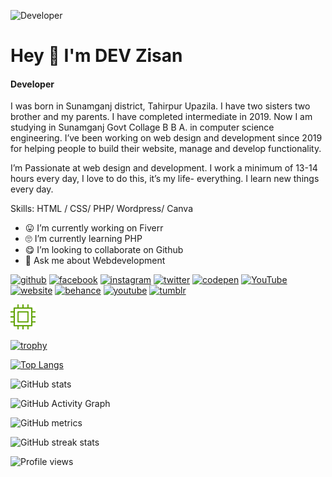 ![Developer](https://64.media.tumblr.com/47362f8ef2d85f03f8657214f929f509/704de1bcdcec72d8-c2/s2048x3072/8a11f3032b71aa073e84c78cc861ca480a111c87.png)
# Hey 🙋 I'm DEV Zisan 
#### Developer


I was born in Sunamganj district, Tahirpur Upazila. I have two sisters two brother and  my parents. I have completed intermediate in 2019. Now I am studying in Sunamganj Govt Collage B B A. in computer science engineering. I’ve been working on web design and development since 2019 for helping people to build their website, manage and develop functionality.

I’m Passionate at web design and development. I work a minimum of 13-14 hours every day, I love to do this, it’s my life- everything. I learn new things every day.

Skills: HTML / CSS/ PHP/ Wordpress/ Canva

- 😛 I’m currently working on Fiverr 
- 🙄 I’m currently learning PHP 
- 😋 I’m looking to collaborate on Github 
- 💬 Ask me about Webdevelopment 


[<img src='https://cdn.jsdelivr.net/npm/simple-icons@3.0.1/icons/github.svg' alt='github' color= 'red' height='30'>](https://github.com/DEV-Zisan)  [<img src='https://cdn.jsdelivr.net/npm/simple-icons@3.0.1/icons/facebook.svg' alt='facebook' height='30'>](https://www.facebook.com/devzisan)  [<img src='https://cdn.jsdelivr.net/npm/simple-icons@3.0.1/icons/instagram.svg' alt='instagram' height='30'>](https://www.instagram.com/devzisan/)  [<img src='https://cdn.jsdelivr.net/npm/simple-icons@3.0.1/icons/twitter.svg' alt='twitter' height='30'>](https://twitter.com/devzisan)  [<img src='https://cdn.jsdelivr.net/npm/simple-icons@3.0.1/icons/codepen.svg' alt='codepen' height='30'>](https://codepen.io/devzisan)  [<img src='https://cdn.jsdelivr.net/npm/simple-icons@3.0.1/icons/youtube.svg' alt='YouTube' height='30'>](https://www.youtube.com/channel/devzisan)  [<img src='https://cdn.jsdelivr.net/npm/simple-icons@3.0.1/icons/icloud.svg' alt='website' height='30'>](https://developerzisan.com)  [<img src='https://cdn.jsdelivr.net/npm/simple-icons@3.0.1/icons/behance.svg' alt='behance' height='30'>](https://www.behance.net/devzisan121)  [<img src='https://cdn.jsdelivr.net/npm/simple-icons@3.0.1/icons/youtube.svg' alt='youtube' height='30'>](https://www.youtube.com/channel/UC_O78JPUHyTTJKDX0lf6IvQ)  [<img src='https://cdn.jsdelivr.net/npm/simple-icons@3.0.1/icons/tumblr.svg' alt='tumblr' height='30'>](https://devzisan121.tumblr.com/)  

<a href='https://docs.github.com/en/developers'><img src='https://raw.githubusercontent.com/acervenky/animated-github-badges/master/assets/devbadge.gif' width='40' height='40'></a> 

[![trophy](https://github-profile-trophy.vercel.app/?username=DEV-Zisan)](https://github.com/ryo-ma/github-profile-trophy)

[![Top Langs](https://github-readme-stats.vercel.app/api/top-langs/?username=DEV-Zisan)](https://github.com/anuraghazra/github-readme-stats)

![GitHub stats](https://github-readme-stats.vercel.app/api?username=DEV-Zisan&show_icons=true&count_private=true)  

![GitHub Activity Graph](https://activity-graph.herokuapp.com/graph?username=DEV-Zisan)  

![GitHub metrics](https://metrics.lecoq.io/DEV-Zisan)  

![GitHub streak stats](https://github-readme-streak-stats.herokuapp.com/?user=DEV-Zisan)  

![Profile views](https://gpvc.arturio.dev/DEV-Zisan)  
